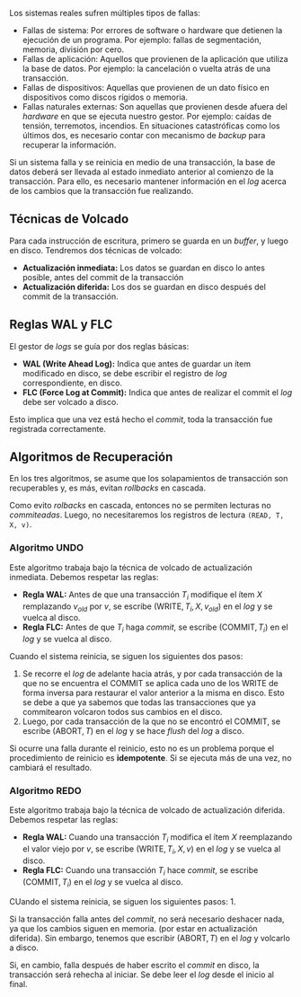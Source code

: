 Los sistemas reales sufren múltiples tipos de fallas:

- Fallas de sistema: Por errores de software o hardware que detienen la ejecución de un programa. Por ejemplo: fallas de segmentación, memoria, división por cero.
- Fallas de aplicación: Aquellos que provienen de la aplicación que utiliza la base de datos. Por ejemplo: la cancelación o vuelta atrás de una transacción.
- Fallas de dispositivos: Aquellas que provienen de un dato físico en dispositivos como discos rígidos o memoria.
- Fallas naturales externas: Son aquellas que provienen desde afuera del *hardware* en que se ejecuta nuestro gestor. Por ejemplo: caídas de tensión, terremotos, incendios.
En situaciones catastróficas como los últimos dos, es necesario contar con mecanismo de *backup* para recuperar la información.

Si un sistema falla y se reinicia en medio de una transacción, la base de datos deberá ser llevada al estado inmediato anterior al comienzo de la transacción. Para ello, es necesario mantener información en el *log* acerca de los cambios que la transacción fue realizando.

## Técnicas de Volcado

Para cada instrucción de escritura, primero se guarda en un *buffer*, y luego en disco. Tendremos dos técnicas de volcado:

- **Actualización inmediata:** Los datos se guardan en disco lo antes posible, antes del commit de la transacción
- **Actualización diferida:** Los dos se guardan en disco después del commit de la transacción.

## Reglas WAL y FLC

El gestor de *logs* se guía por dos reglas básicas:

- **WAL (Write Ahead Log):** Indica que antes de guardar un ítem modificado en disco, se debe escribir el registro de *log* correspondiente, en disco.
- **FLC (Force Log at Commit):** Indica que antes de realizar el commit el *log* debe ser volcado a disco.

Esto implica que una vez está hecho el *commit*, toda la transacción fue registrada correctamente.

## Algoritmos de Recuperación

En los tres algoritmos, se asume que los solapamientos de transacción son recuperables y, es más, evitan *rollbacks* en cascada.

Como evito *rolbacks* en cascada, entonces no se permiten lecturas no *commiteadas*. Luego, no necesitaremos los registros de lectura `(READ, T, X, v)`.

### Algoritmo UNDO

Este algoritmo trabaja bajo la técnica de volcado de actualización inmediata. Debemos respetar las reglas:

- **Regla WAL:** Antes de que una transacción $T_i$ modifique el ítem $X$ remplazando $v_{old}$ por $v$, se escribe $(\text{WRITE}, T_i, X, v_{old})$ en el *log* y se vuelca al disco.
- **Regla FLC:** Antes de que $T_i$ haga *commit*, se escribe $(\text{COMMIT}, T_i)$ en el *log* y se vuelca al disco.

Cuando el sistema reinicia, se siguen los siguientes dos pasos:

1. Se recorre el *log* de adelante hacia atrás, y por cada transacción de la que no se encuentra el $\text{COMMIT}$ se aplica cada uno de los $\text{WRITE}$ de forma inversa para restaurar el valor anterior a la misma en disco. Esto se debe a que ya sabemos que todas las transacciones que ya commitearon volcaron todos sus cambios en el disco.
2. Luego, por cada transacción de la que no se encontró el $\text{COMMIT}$, se escribe $(\text{ABORT}, T)$ en el *log* y se hace *flush* del *log* a disco.

Si ocurre una falla durante el reinicio, esto no es un problema porque el procedimiento de reinicio es **idempotente**. Si se ejecuta más de una vez, no cambiará el resultado.

### Algoritmo REDO

Este algoritmo trabaja bajo la técnica de volcado de actualización diferida. Debemos respetar las reglas:

- **Regla WAL:** Cuando una transacción $T_i$ modifica el ítem $X$ reemplazando el valor viejo por $v$, se escribe $(\text{WRITE}, T_i, X, v)$ en el *log* y se vuelca al disco.
- **Regla FLC:** Cuando una transacción $T_i$ hace *commit*, se escribe $(\text{COMMIT}, T_i)$ en el *log* y se vuelca al disco.

CUando el sistema reinicia, se siguen los siguientes pasos:
1. 

Si la transacción falla antes del *commit*, no será necesario deshacer nada, ya que los cambios siguen en memoria. (por estar en actualización diferida). Sin embargo, tenemos que escribir $(\text{ABORT}, T)$ en el *log* y volcarlo a disco.

Si, en cambio, falla después de haber escrito el *commit* en disco, la transacción será rehecha al iniciar. Se debe leer el *log* desde el inicio al final.
